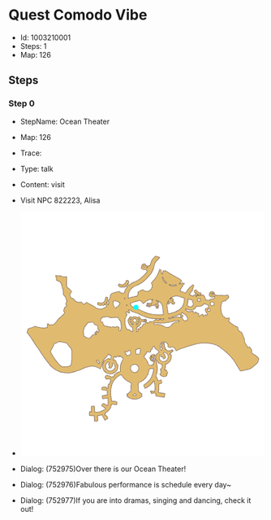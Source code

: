 # Quest Comodo Vibe

- Id: 1003210001
- Steps: 1
- Map: 126

## Steps

### Step 0
- StepName:  Ocean Theater
- Map:  126
- Trace:  
- Type:  talk
- Content:  visit
- Visit NPC 822223, Alisa

- ![images/1003210001_0.png](images/1003210001_0.png)
- Dialog: (752975)Over there is our Ocean Theater!
- Dialog: (752976)Fabulous performance is schedule every day~
- Dialog: (752977)If you are into dramas, singing and dancing, check it out!


